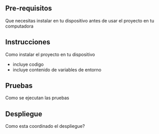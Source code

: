 ## Pre-requisitos

Que necesitas instalar en tu dispositivo antes de usar el proyecto en tu computadora

## Instrucciones

Como instalar el proyecto en tu dispositivo
- incluye codigo
- incluye contenido de variables de entorno

## Pruebas

Como se ejecutan las pruebas

## Despliegue

Como esta coordinado el despliegue?

